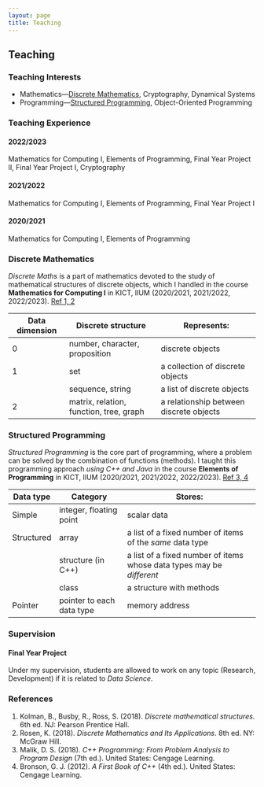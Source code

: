 ```yaml
---
layout: page
title: Teaching
---
```


## Teaching

### Teaching Interests
- Mathematics&mdash;[Discrete Mathematics](#discrete-mathematics), Cryptography, Dynamical Systems
- Programming&mdash;[Structured Programming](#structured-programming), Object-Oriented Programming

### Teaching Experience
#### 2022/2023
Mathematics for Computing I, Elements of Programming, Final Year Project II, Final Year Project I, Cryptography
#### 2021/2022
Mathematics for Computing I, Elements of Programming, Final Year Project I
#### 2020/2021
Mathematics for Computing I, Elements of Programming

### Discrete Mathematics
*Discrete Maths* is a part of mathematics devoted to the study of mathematical structures of discrete objects, which I handled in the course **Mathematics for Computing I** in KICT, IIUM (2020/2021, 2021/2022, 2022/2023). [Ref 1, 2](#references)

| Data dimension | Discrete structure | Represents: |
| --- | --- | --- |
| 0 | number, character, proposition | discrete objects |
| 1 | set | a collection of discrete objects |
|| sequence, string | a list of discrete objects |
| 2 | matrix, relation, function, tree, graph | a relationship between discrete objects |

### Structured Programming
*Structured Programming* is the core part of programming, where a problem can be solved by the combination of functions (methods). I taught this programming approach *using C++ and Java* in the course **Elements of Programming** in KICT, IIUM (2020/2021, 2021/2022, 2022/2023). [Ref 3, 4](#references)

| Data type | Category | Stores: |
| --- | --- | --- |
| Simple | integer, floating point | scalar data |
| Structured | array | a list of a fixed number of items of the *same* data type |
|| structure (in C++) | a list of a fixed number of items whose data types may be *different* |
|| class | a structure with methods
| Pointer | pointer to each data type | memory address |

### Supervision
#### Final Year Project
Under my supervision, students are allowed to work on any topic (Research, Development) if it is related to *Data Science*.

### References
1. Kolman, B., Busby, R., Ross, S. (2018). *Discrete mathematical structures*. 6th ed. NJ: Pearson Prentice Hall.
2. Rosen, K. (2018). *Discrete Mathematics and Its Applications*. 8th ed. NY: McGraw Hill.
3. Malik, D. S. (2018). *C++ Programming: From Problem Analysis to Program Design* (7th ed.). United States: Cengage Learning.
4. Bronson, G. J. (2012). *A First Book of C++* (4th ed.). United States: Cengage Learning.
